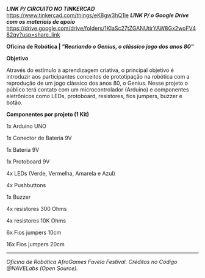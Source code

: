***LINK P/ CIRCUITO NO TINKERCAD*** https://www.tinkercad.com/things/eK8gw3hQ1le
***LINK P/ o Google Drive com os materiais de apoio*** https://drive.google.com/drive/folders/1KIaSc27tZGANUtirYAW8Gx2woFV482qy?usp=share_link

**Oficina de Robótica | *"Recriando o Genius, o clássico jogo dos anos 80"***

**Objetivo**

Através do estímulo à aprendizagem criativa, o principal objetivo é introduzir aos participantes conceitos de prototipação na robótica com a reprodução de um jogo clássico dos anos 80, o Genius. Nesse projeto o público terá contato com um microcontrolador (Arduino) e componentes eletrônicos como LEDs, protoboard, resistores, fios jumpers, buzzer e botão.

**Componentes por projeto (1 Kit)**

1x Arduino UNO

1x Conector de Bateria 9V

1x Bateria 9V

1x Protoboard 9V

4x LEDs (Verde, Vermelha, Amarela e Azul)

4x Pushbuttons

1x Buzzer

4x resistores 300 Ohms

4x resistores 10K Ohms

6x Fios jumpers 10cm

16x Fios jumpers 20cm

---
*Oficina de Robótica AfroGames Favela Festival. Créditos no Código @NAVELabs (Open Source).*
